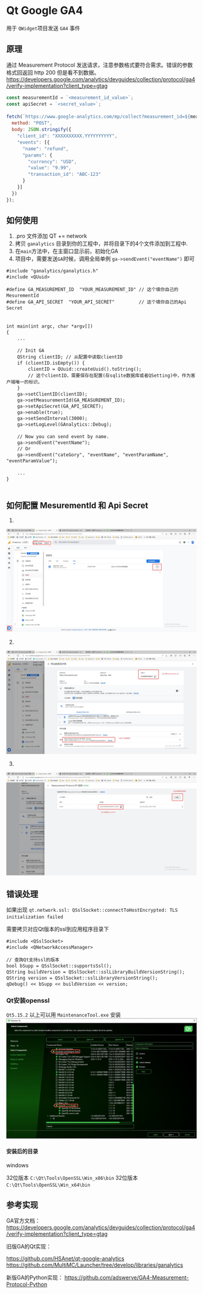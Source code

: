 # Qt Google GA4

用于 `QWidget`项目发送 `GA4` 事件

## 原理

通过 Measurement Protocol 发送请求，注意参数格式要符合需求。错误的参数格式回返回 http 200 但是看不到数据。
<https://developers.google.com/analytics/devguides/collection/protocol/ga4/verify-implementation?client_type=gtag>

```js
const measurementId = `<measurement_id_value>`;
const apiSecret = `<secret_value>`;

fetch(`https://www.google-analytics.com/mp/collect?measurement_id=${measurementId}&api_secret=${apiSecret}`, {
  method: "POST",
  body: JSON.stringify({
    "client_id": "XXXXXXXXXX.YYYYYYYYYY",
    "events": [{
      "name": "refund",
      "params": {
        "currency": "USD",
        "value": "9.99",
        "transaction_id": "ABC-123"
      }
    }]
  })
});
```

## 如何使用

1. .pro 文件添加 QT += network
2. 拷贝 `ganalytics` 目录到你的工程中，并将目录下的4个文件添加到工程中.
3. 在`main`方法中，在主窗口显示前，初始化GA
4. 项目中，需要发送`GA`时候，调用全局单例 `ga->sendEvent("eventName")` 即可

```
#include "ganalytics/ganalytics.h"
#include <QUuid>

#define GA_MEASUREMENT_ID  "YOUR_MEASUREMENT_ID" // 这个填你自己的MesurementId
#define GA_API_SECRET  "YOUR_API_SECRET"         // 这个填你自己的Api Secret


int main(int argc, char *argv[])
{
    ...

    // Init GA
    QString clientID; // 从配置中读取clientID
    if (clientID.isEmpty()) {
        clientID = QUuid::createUuid().toString();
        // 这个clientID，需要保存在配置(存sqlite数据库或者QSetting)中，作为客户端唯一的标识。
    }
    ga->setClientID(clientID);
    ga->setMeasurementId(GA_MEASUREMENT_ID);
    ga->setApiSecret(GA_API_SECRET);
    ga->enable(true);
    ga->setSendInterval(3000);
    ga->setLogLevel(GAnalytics::Debug);

    // Now you can send event by name.
    ga->sendEvent("eventName");
    // Or
    ga->sendEvent("cateGory", "eventName", "eventParamName", "eventParamValue");

    ...
}


```

## 如何配置 MesurementId 和 Api Secret

1.
![avatar](docs/1.jpg)

2.
![avatar](docs/2.jpg)

3.
![avatar](docs/3.jpg)

## 错误处理

如果出现 `qt.network.ssl: QSslSocket::connectToHostEncrypted: TLS initialization failed`

需要拷贝对应Qt版本的ssl到应用程序目录下

```
#include <QSslSocket>
#include <QNetworkAccessManager>

// 查詢Qt支持ssl的版本
bool bSupp = QSslSocket::supportsSsl();
QString buildVersion = QSslSocket::sslLibraryBuildVersionString();
QString version = QSslSocket::sslLibraryVersionString();
qDebug() << bSupp << buildVersion << version;
```

### Qt安装openssl

`Qt5.15.2` 以上可以用 `MaintenanceTool.exe` 安装
![avatar](docs/qt-openssl.jpg)

#### 安装后的目录

windows

32位版本 `C:\Qt\Tools\OpenSSL\Win_x86\bin`
32位版本 `C:\Qt\Tools\OpenSSL\Win_x64\bin`

## 参考实现

GA官方文档：
<https://developers.google.com/analytics/devguides/collection/protocol/ga4/verify-implementation?client_type=gtag>

旧版GA的Qt实现：

<https://github.com/HSAnet/qt-google-analytics>
<https://github.com/MultiMC/Launcher/tree/develop/libraries/ganalytics>

新版GA的Python实现：
<https://github.com/adswerve/GA4-Measurement-Protocol-Python>
